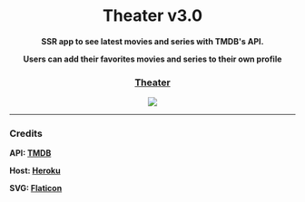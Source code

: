 <h1 align="center">Theater v3.0</h1>
<h4><p align="center">SSR app to see latest movies and series with TMDB's API.</p>
<p align="center">Users can add their favorites movies and series to their own profile</p></h4>
<h3 align="center"><a href="https://theater-webapp.herokuapp.com">Theater</a></h3>

<p align="center">
<img src="https://i.imgur.com/AzkZ47l.jpg"/>
</p>
<hr>
<h3>Credits</h3>
<p><b>API: <a href="https://www.themoviedb.org/">TMDB</a></b></p>
<p><b>Host: <a href="https://www.heroku.com/">Heroku</a></b></p>
<p><b>SVG: <a href="https://www.flaticon.com/">Flaticon</a></p></b>
